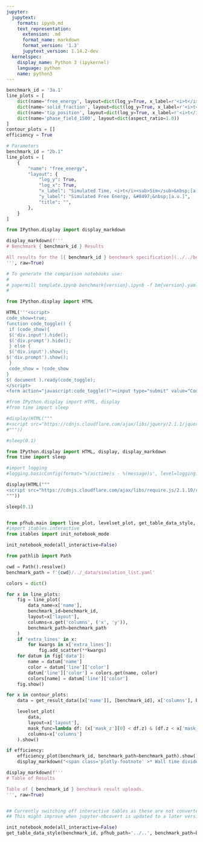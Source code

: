 ```yaml
---
jupyter:
  jupytext:
    formats: ipynb,md
    text_representation:
      extension: .md
      format_name: markdown
      format_version: '1.3'
      jupytext_version: 1.14.2-dev
  kernelspec:
    display_name: Python 3 (ipykernel)
    language: python
    name: python3
---
```


```python papermill={"duration": 0.021607, "end_time": "2023-08-04T15:23:15.162302", "exception": false, "start_time": "2023-08-04T15:23:15.140695", "status": "completed"} tags=["parameters"]
benchmark_id = '3a.1'
line_plots = [
    dict(name='free_energy', layout=dict(log_y=True, x_label=r'<i>t</i>', y_label=r'&#8497;', range_y=[1.8e6, 2.4e6], title="Free Energy v Time")),
    dict(name='solid_fraction', layout=dict(log_y=True, x_label=r'<i>t</i>')),
    dict(name='tip_position', layout=dict(log_y=True, x_label=r'<i>t</i>')),
    dict(name='phase_field_1500', layout=dict(aspect_ratio=1.0))
]
contour_plots = []
efficiency = True
```

```python papermill={"duration": 0.006541, "end_time": "2023-08-04T15:23:15.170787", "exception": false, "start_time": "2023-08-04T15:23:15.164246", "status": "completed"} tags=["injected-parameters"]
# Parameters
benchmark_id = "2b.1"
line_plots = [
    {
        "name": "free_energy",
        "layout": {
            "log_y": True,
            "log_x": True,
            "x_label": "Simulated Time, <i>t</i><sub>Sim</sub>&nbsp;[a.u.]",
            "y_label": "Simulated Free Energy, &#8497;&nbsp;[a.u.]",
            "title": "",
        },
    }
]

```

```python papermill={"duration": 0.007149, "end_time": "2023-08-04T15:23:15.179894", "exception": false, "start_time": "2023-08-04T15:23:15.172745", "status": "completed"} tags=[]
from IPython.display import display_markdown

display_markdown(f'''
# Benchmark { benchmark_id } Results

All results for the [{ benchmark_id } benchmark specification](../../benchmarks/benchmark{ benchmark_id }.ipynb/).
''', raw=True)
```

```python papermill={"duration": 0.006693, "end_time": "2023-08-04T15:23:15.188772", "exception": false, "start_time": "2023-08-04T15:23:15.182079", "status": "completed"} tags=[]
# To generate the comparison notebooks use:
#
# papermill template.ipynb benchmark{version}.ipynb -f bm{version}.yaml
#
```

```python papermill={"duration": 0.010216, "end_time": "2023-08-04T15:23:15.201200", "exception": false, "start_time": "2023-08-04T15:23:15.190984", "status": "completed"} tags=[]
from IPython.display import HTML

HTML('''<script>
code_show=true;
function code_toggle() {
 if (code_show){
 $('div.input').hide();
 $('div.prompt').hide();
 } else {
 $('div.input').show();
$('div.prompt').show();
 }
 code_show = !code_show
}
$( document ).ready(code_toggle);
</script>
<form action="javascript:code_toggle()"><input type="submit" value="Code Toggle"></form>''')
```

```python papermill={"duration": 0.579741, "end_time": "2023-08-04T15:23:15.783351", "exception": false, "start_time": "2023-08-04T15:23:15.203610", "status": "completed"} tags=[]
#from IPython.display import HTML, display
#from time import sleep

#display(HTML("""
#<script src="https://cdnjs.cloudflare.com/ajax/libs/jquery/2.1.1/jquery.min.js"></script>
#"""))

#sleep(0.1)

from IPython.display import HTML, display, display_markdown
from time import sleep

#import logging
#logging.basicConfig(format='%(asctime)s - %(message)s', level=logging.DEBUG)

display(HTML("""
<script src="https://cdnjs.cloudflare.com/ajax/libs/require.js/2.1.10/require.min.js"></script>
"""))

sleep(0.1)


from pfhub.main import line_plot, levelset_plot, get_table_data_style, plot_order_of_accuracy, get_result_data, efficiency_plot
#import itables.interactive
from itables import init_notebook_mode

init_notebook_mode(all_interactive=False)
```

```python papermill={"duration": 0.009882, "end_time": "2023-08-04T15:23:15.795621", "exception": false, "start_time": "2023-08-04T15:23:15.785739", "status": "completed"} tags=[]
from pathlib import Path

cwd = Path().resolve()
benchmark_path = f'{cwd}/../_data/simulation_list.yaml'
```

```python papermill={"duration": 3.971901, "end_time": "2023-08-04T15:23:19.770673", "exception": false, "start_time": "2023-08-04T15:23:15.798772", "status": "completed"} tags=[]
colors = dict()

for x in line_plots:
    fig = line_plot(
        data_name=x['name'],
        benchmark_id=benchmark_id,
        layout=x['layout'],
        columns=x.get('columns', ('x', 'y')),
        benchmark_path=benchmark_path
    )
    if 'extra_lines' in x:
        for kwargs in x['extra_lines']:
            fig.add_scatter(**kwargs)
    for datum in fig['data']:
        name = datum['name']
        color = datum['line']['color']
        datum['line']['color'] = colors.get(name, color)
        colors[name] = datum['line']['color']
    fig.show()
```

```python papermill={"duration": 0.076503, "end_time": "2023-08-04T15:23:19.915515", "exception": false, "start_time": "2023-08-04T15:23:19.839012", "status": "completed"} tags=[]
for x in contour_plots:
    data = get_result_data([x['name']], [benchmark_id], x['columns'], benchmark_path=benchmark_path)

    levelset_plot(
        data,
        layout=x['layout'],
        mask_func=lambda df: (x['mask_z'][0] < df.z) & (df.z < x['mask_z'][1]),
        columns=x['columns']
    ).show()
```

```python papermill={"duration": 1.85937, "end_time": "2023-08-04T15:23:21.850750", "exception": false, "start_time": "2023-08-04T15:23:19.991380", "status": "completed"} tags=[]
if efficiency:
    efficiency_plot(benchmark_id, benchmark_path=benchmark_path).show()
    display_markdown("<span class='plotly-footnote' >* Wall time divided by the total simulated time.</span>", raw=True)
```

```python papermill={"duration": 0.084205, "end_time": "2023-08-04T15:23:22.018117", "exception": false, "start_time": "2023-08-04T15:23:21.933912", "status": "completed"} tags=[]
display_markdown(f'''
# Table of Results

Table of { benchmark_id } benchmark result uploads.
''', raw=True)
```

```python papermill={"duration": 0.07696, "end_time": "2023-08-04T15:23:22.171598", "exception": false, "start_time": "2023-08-04T15:23:22.094638", "status": "completed"} tags=[]

```

```python papermill={"duration": 0.953666, "end_time": "2023-08-04T15:23:23.202438", "exception": false, "start_time": "2023-08-04T15:23:22.248772", "status": "completed"} tags=[]
## Currently switching off interactive tables as these are not converted to HTML properly.
## This might improve when jupyter-nbcovert is updated to a later version.

init_notebook_mode(all_interactive=False)
get_table_data_style(benchmark_id, pfhub_path='../..', benchmark_path=benchmark_path)
```

```python papermill={"duration": 0.077123, "end_time": "2023-08-04T15:23:23.355083", "exception": false, "start_time": "2023-08-04T15:23:23.277960", "status": "completed"} tags=[]

```
